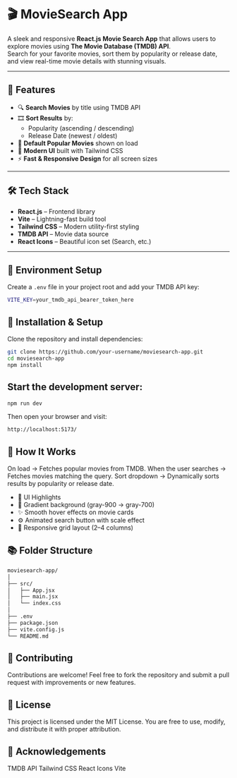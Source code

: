 # 🎬 MovieSearch App

A sleek and responsive **React.js Movie Search App** that allows users to explore movies using **The Movie Database (TMDB) API**.  
Search for your favorite movies, sort them by popularity or release date, and view real-time movie details with stunning visuals.

---

## 🚀 Features

- 🔍 **Search Movies** by title using TMDB API  
- 🎞️ **Sort Results** by:
  - Popularity (ascending / descending)
  - Release Date (newest / oldest)
- 🧠 **Default Popular Movies** shown on load  
- 🌈 **Modern UI** built with Tailwind CSS  
- ⚡ **Fast & Responsive Design** for all screen sizes  

---

## 🛠️ Tech Stack

- **React.js** – Frontend library  
- **Vite** – Lightning-fast build tool  
- **Tailwind CSS** – Modern utility-first styling  
- **TMDB API** – Movie data source  
- **React Icons** – Beautiful icon set (Search, etc.)

---

## 🔑 Environment Setup

Create a `.env` file in your project root and add your TMDB API key:

```bash
VITE_KEY=your_tmdb_api_bearer_token_here
```
## 🧩 Installation & Setup

Clone the repository and install dependencies:
```bash
git clone https://github.com/your-username/moviesearch-app.git
cd moviesearch-app
npm install
```

## Start the development server:
```bash
npm run dev
```

Then open your browser and visit:
```bash
http://localhost:5173/
```
## 🧠 How It Works

On load → Fetches popular movies from TMDB.
When the user searches → Fetches movies matching the query.
Sort dropdown → Dynamically sorts results by popularity or release date.

- 💅 UI Highlights
- 🎨 Gradient background (gray-900 → gray-700)
- ✨ Smooth hover effects on movie cards
- ⚙️ Animated search button with scale effect
- 🧱 Responsive grid layout (2–4 columns)

## 📚 Folder Structure
```bash
moviesearch-app/
│
├── src/
│   ├── App.jsx
│   ├── main.jsx
│   └── index.css
│
├── .env
├── package.json
├── vite.config.js
└── README.md
```
## 🤝 Contributing

Contributions are welcome!
Feel free to fork the repository and submit a pull request with improvements or new features.

## 🧾 License

This project is licensed under the MIT License.
You are free to use, modify, and distribute it with proper attribution.

## 💖 Acknowledgements

TMDB API
Tailwind CSS
React Icons
Vite
















